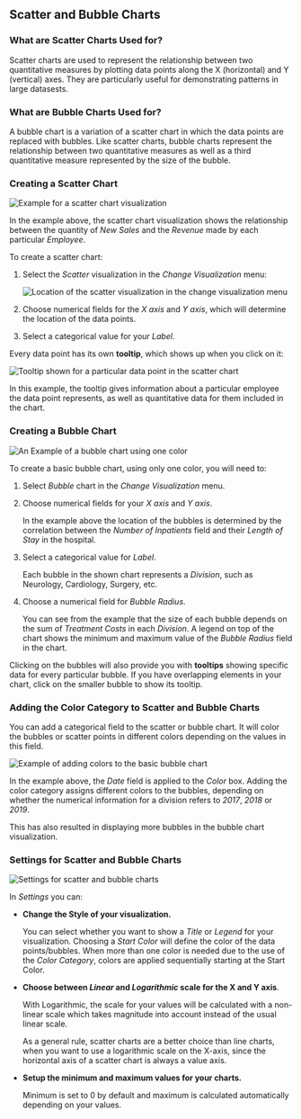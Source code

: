 ## Scatter and Bubble Charts

### What are Scatter Charts Used for?

Scatter charts are used to represent the relationship between two quantitative measures by plotting data points along the X (horizontal) and Y (vertical) axes. They are particularly useful for demonstrating patterns in large datasests.

### What are Bubble Charts Used for?

A bubble chart is a variation of a scatter chart in which the data points are replaced with bubbles. Like scatter charts, bubble charts represent the relationship between two quantitative measures as well as a third quantitative measure represented by the size of the bubble. 

### Creating a Scatter Chart

<img src="images/scatter-chart-sales-one-color-example.png" alt="Example for a scatter chart visualization" class="responsive-img"/>

In the example above, the scatter chart visualization shows the
relationship between the quantity of *New Sales* and the *Revenue* made
by each particular *Employee*.

To create a scatter chart:

1.  Select the *Scatter* visualization in the *Change Visualization*
    menu:

    <img src="images/scatter-chart-change-visualization-menu.png" alt="Location of the scatter visualization in the change visualization menu" class="responsive-img"/>

2.  Choose numerical fields for the *X axis* and *Y axis*, which will
    determine the location of the data points.

3.  Select a categorical value for your *Label*.

Every data point has its own **tooltip**, which shows up when you click
on it:

<img src="images/scatter-chart-tooltips.png" alt="Tooltip shown for a particular data point in the scatter chart" class="responsive-img"/>

In this example, the tooltip gives information about a particular
employee the data point represents, as well as quantitative data for
them included in the chart.

### Creating a Bubble Chart

<img src="images/bubble-chart-one-color-example.png" alt="An Example of a bubble chart using one color" class="responsive-img"/>

To create a basic bubble chart, using only one color, you will need to:

1.  Select *Bubble* chart in the *Change Visualization* menu.

2.  Choose numerical fields for your *X axis* and *Y axis*.

    In the example above the location of the bubbles is determined by
    the correlation between the *Number of Inpatients* field and their
    *Length of Stay* in the hospital.

3.  Select a categorical value for *Label*.

    Each bubble in the shown chart represents a *Division*, such as
    Neurology, Cardiology, Surgery, etc.

4.  Choose a numerical field for *Bubble Radius*.

    You can see from the example that the size of each bubble depends on
    the sum of *Treatment Costs* in each *Division*. A legend on top of
    the chart shows the minimum and maximum value of the *Bubble Radius*
    field in the chart.

Clicking on the bubbles will also provide you with **tooltips** showing
specific data for every particular bubble. If you have overlapping
elements in your chart, click on the smaller bubble to show its tooltip.

### Adding the Color Category to Scatter and Bubble Charts

You can add a categorical field to the scatter or bubble chart. It will
color the bubbles or scatter points in different colors depending on the
values in this field.

<img src="images/bubble-chart-with-colors-example.png" alt="Example of adding colors to the basic bubble chart" class="responsive-img"/>

In the example above, the *Date* field is applied to the *Color* box.
Adding the color category assigns different colors to the bubbles,
depending on whether the numerical information for a division refers to
*2017*, *2018* or *2019*.

This has also resulted in displaying more bubbles in the bubble chart
visualization.

### Settings for Scatter and Bubble Charts

<img src="images/scatter-bubble-chart-settings.png" alt="Settings for scatter and bubble charts" class="responsive-img"/>

In *Settings* you can:

  - **Change the Style of your visualization.**

    You can select whether you want to show a *Title* or *Legend* for
    your visualization. Choosing a *Start Color* will define the color of the data points/bubbles. When more than one color is needed due to the use of the *Color Category*, colors are applied sequentially starting at the Start Color.

  - **Choose between *Linear* and *Logarithmic* scale for the X and Y axis**.

    With Logarithmic, the scale for your values will be calculated with
    a non-linear scale which takes magnitude into account instead of the
    usual linear scale.

    As a general rule, scatter charts are a better choice than line
    charts, when you want to use a logarithmic scale on the X-axis,
    since the horizontal axis of a scatter chart is always a value axis.

  - **Setup the minimum and maximum values for your charts.**

    Minimum is set to 0 by default and maximum is calculated
    automatically depending on your values.
